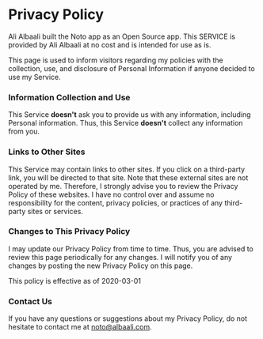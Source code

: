 # Privacy Policy

Ali Albaali built the Noto app as an Open Source app. This SERVICE is provided by Ali Albaali at no cost and is intended for use as is.

This page is used to inform visitors regarding my policies with the collection, use, and disclosure of Personal Information if anyone decided to use my Service.

### Information Collection and Use

This Service **doesn't** ask you to provide us with any information, including Personal information. Thus, this Service **doesn't** collect any information from you.

### Links to Other Sites

This Service may contain links to other sites. If you click on a third-party link, you will be directed to that site. Note that these external sites are not operated by me. Therefore, I strongly advise you to review the Privacy Policy of these websites. I have no control over and assume no responsibility for the content, privacy policies, or practices of any third-party sites or services.

### Changes to This Privacy Policy

I may update our Privacy Policy from time to time. Thus, you are advised to review this page periodically for any changes. I will notify you of any changes by posting the new Privacy Policy on this page.

This policy is effective as of 2020-03-01

### Contact Us

If you have any questions or suggestions about my Privacy Policy, do not hesitate to contact me at noto@albaali.com.